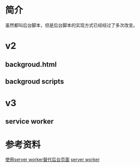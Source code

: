 # 简介

虽然都叫后台脚本，但是后台脚本的实现方式已经经过了多次改变。

# v2
## backgroud.html

## backgroud scripts

# v3

## service worker

# 参考资料

[使用server worker替代后台页面](https://developer.chrome.com/docs/extensions/migrating/to-service-workers/)
[server worker](https://developer.chrome.com/docs/extensions/mv3/service_workers/)